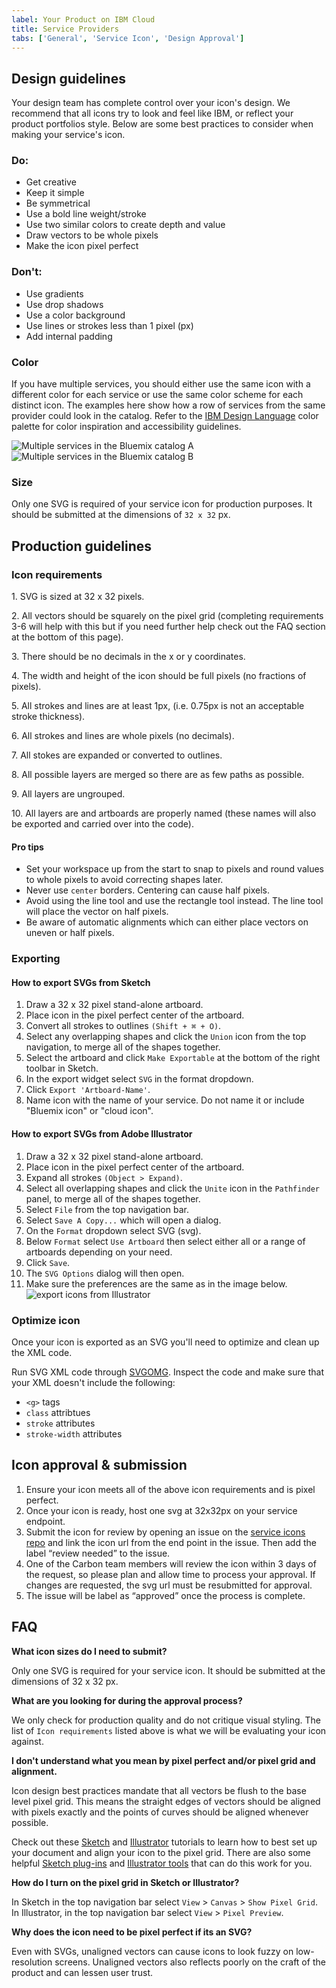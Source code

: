 ```yaml
---
label: Your Product on IBM Cloud
title: Service Providers
tabs: ['General', 'Service Icon', 'Design Approval']
---
```


## Design guidelines
Your design team has complete control over your icon's design. We recommend that all icons try to look and feel like IBM, or reflect your product portfolios style. Below are some best practices to consider when making your service's icon.

### Do:

- Get creative
- Keep it simple
- Be symmetrical
- Use a bold line weight/stroke
- Use two similar colors to create depth and value
- Draw vectors to be whole pixels
- Make the icon pixel perfect

### Don't:

- Use gradients
- Use drop shadows
- Use a color background
- Use lines or strokes less than 1 pixel (px)
- Add internal padding


### Color
If you have multiple services, you should either use the same icon with a different color for each service or use the same color scheme for each distinct icon. The examples here show how a row of services from the same provider could look in the catalog. Refer to the [IBM Design Language](https://www.ibm.com/design/language/resources/color-library) color palette for color inspiration and accessibility guidelines.

![Multiple services in the Bluemix catalog A](images/service-providers-1.svg)
![Multiple services in the Bluemix catalog B](images/service-providers-3.svg)

### Size

Only one SVG is required of your service icon for production purposes. It should be submitted at the dimensions of `32 x 32` px.

## Production guidelines
### Icon requirements

<p>1. SVG is sized at 32 x 32 pixels.</p>

<div data-insert-component="DosAndDonts5"></div>

<p>2. All vectors should be squarely on the pixel grid (completing requirements 3-6 will help with this but if you need further help check out the FAQ section at the bottom of this page).</p>

<div data-insert-component="DosAndDonts6"></div>

<p>3. There should be no decimals in the x or y coordinates.</p>

<div data-insert-component="DosAndDonts7"></div>

<p>4. The width and height of the icon should be full pixels (no fractions of pixels).</p>

<div data-insert-component="DosAndDonts8"></div>

<p>5. All strokes and lines are at least 1px, (i.e. 0.75px is not an acceptable stroke thickness).</p>

<div data-insert-component="DosAndDonts9"></div>

<p>6. All strokes and lines are whole pixels (no decimals).</p>

<div data-insert-component="DosAndDonts10"></div>

<p>7. All stokes are expanded or converted to outlines.</p>

<div data-insert-component="DosAndDonts11"></div>

<p>8. All possible layers are merged so there are as few paths as possible.</p>

<div data-insert-component="DosAndDonts12"></div>

<p>9. All layers are ungrouped.</p>
<p>10. All layers are and artboards are properly named (these names will also be exported and carried over into the code).</p>

#### Pro tips

- Set your workspace up from the start to snap to pixels and round values to whole pixels to avoid correcting shapes later.
- Never use `center` borders. Centering can cause half pixels.
- Avoid using the line tool and use the rectangle tool instead. The line tool will place the vector on half pixels.
- Be aware of automatic alignments which can either place vectors on uneven or half pixels.

### Exporting

#### How to export SVGs from Sketch

1. Draw a 32 x 32 pixel stand-alone artboard.
2. Place icon in the pixel perfect center of the artboard.
3. Convert all strokes to outlines `(Shift + ⌘ + O)`.
4. Select any overlapping shapes and click the `Union` icon from the top navigation, to merge all of the shapes together.
5. Select the artboard and click `Make Exportable` at the bottom of the right toolbar in Sketch.
6. In the export widget select `SVG` in the format dropdown.
7. Click `Export 'Artboard-Name'`.
8. Name icon with the name of your service. Do not name it or include "Bluemix icon" or "cloud icon".

#### How to export SVGs from Adobe Illustrator

1. Draw a 32 x 32 pixel stand-alone artboard.
2. Place icon in the pixel perfect center of the artboard.
3. Expand all strokes `(Object > Expand)`.
4. Select all overlapping shapes and click the `Unite` icon in the `Pathfinder` panel, to merge all of the shapes together.
5. Select `File` from the top navigation bar.
6. Select `Save A Copy...` which will open a dialog.
7. On the `Format` dropdown select SVG (svg).
8. Below `Format` select `Use Artboard` then select either all or a range of artboards depending on your need.
9. Click `Save`.
10. The `SVG Options` dialog will then open.
11. Make sure the preferences are the same as in the image below.
![export icons from Illustrator](images/service-icon-17.png)

### Optimize icon
Once your icon is exported as an SVG you'll need to optimize and clean up the XML code.

Run SVG XML code through [SVGOMG](https://jakearchibald.github.io/svgomg/).
Inspect the code and make sure that your XML doesn't include the following:

- `<g>` tags
- `class` attribtues
- `stroke` attributes
- `stroke-width` attributes

## Icon approval & submission

1. Ensure your icon meets all of the above icon requirements and is pixel perfect.
2. Once your icon is ready, host one svg at 32x32px on your service endpoint.
3. Submit the icon for review by opening an issue on the [service icons repo](https://github.ibm.com/Bluemix/service-icons) and link the icon url from the end point in the issue. Then add the label “review needed” to the issue.
4. One of the Carbon team members will review the icon within 3 days of the request, so please plan and allow time to process your approval. If changes are requested, the svg url must be resubmitted for approval.
5. The issue will be label as “approved” once the process is complete.

## FAQ

**What icon sizes do I need to submit?**

Only one SVG is required for your service icon. It should be submitted at the dimensions of 32 x 32 px.

**What are you looking for during the approval process?**

We only check for production quality and do not critique visual styling. The list of `Icon requirements` listed above is what we will be evaluating your icon against.

**I don't understand what you mean by pixel perfect and/or pixel grid and alignment.**

Icon design best practices mandate that all vectors be flush to the base level pixel grid. This means the straight edges of vectors should be aligned with pixels exactly and the points of curves should be aligned whenever possible.

Check out these [Sketch](https://medium.com/sketch-app-sources/getting-the-pixels-right-in-sketch-2386c730af90) and [Illustrator](http://iconutopia.com/how-to-design-pixel-perfect-icons/) tutorials to learn how to best set up your document and align your icon to the pixel grid. There are also some helpful [Sketch plug-ins](https://github.com/swiadek/pixel-perfecter-sketch-plugin) and [Illustrator tools](https://helpx.adobe.com/illustrator/how-to/pixel-perfect.html) that can do this work for you.

**How do I turn on the pixel grid in Sketch or Illustrator?**

In Sketch in the top navigation bar select `View` > `Canvas` > `Show Pixel Grid`.
In Illustrator, in the top navigation bar select `View` > `Pixel Preview`.

**Why does the icon need to be pixel perfect if its an SVG?**

Even with SVGs, unaligned vectors can cause icons to look fuzzy on low-resolution screens. Unaligned vectors also reflects poorly on the craft of the product and can lessen user trust.
